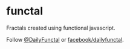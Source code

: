 # functal
Fractals created using functional javascript.

Follow [@DailyFunctal](https://twitter.com/dailyfunctal) or [facebook/dailyfunctal](https://www.facebook.com/dailyfunctal).